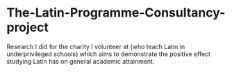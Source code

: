 # The-Latin-Programme-Consultancy-project
Research I did for the charity I volunteer at (who teach Latin in underprivileged schools) which aims to demonstrate the positive effect studying Latin has on general academic attainment.
